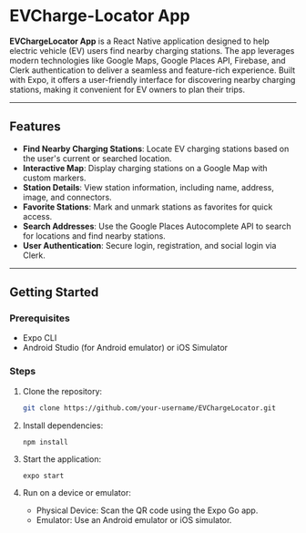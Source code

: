 # EVCharge-Locator App

**EVChargeLocator App** is a React Native application designed to help electric vehicle (EV) users find nearby charging stations. The app leverages modern technologies like Google Maps, Google Places API, Firebase, and Clerk authentication to deliver a seamless and feature-rich experience. Built with Expo, it offers a user-friendly interface for discovering nearby charging stations, making it convenient for EV owners to plan their trips.


---

## Features

- **Find Nearby Charging Stations**: Locate EV charging stations based on the user's current or searched location.
- **Interactive Map**: Display charging stations on a Google Map with custom markers.
- **Station Details**: View station information, including name, address, image, and connectors.
- **Favorite Stations**: Mark and unmark stations as favorites for quick access.
- **Search Addresses**: Use the Google Places Autocomplete API to search for locations and find nearby stations.
- **User Authentication**: Secure login, registration, and social login via Clerk.

---

## Getting Started

### Prerequisites

- Expo CLI
- Android Studio (for Android emulator) or iOS Simulator

### Steps
1. Clone the repository:
   ```bash
   git clone https://github.com/your-username/EVChargeLocator.git
   ```
2. Install dependencies:
   ```
   npm install
   ```
3. Start the application:
   ```
   expo start
   ```
4. Run on a device or emulator:
   
   - Physical Device: Scan the QR code using the Expo Go app.
   - Emulator: Use an Android emulator or iOS simulator.
